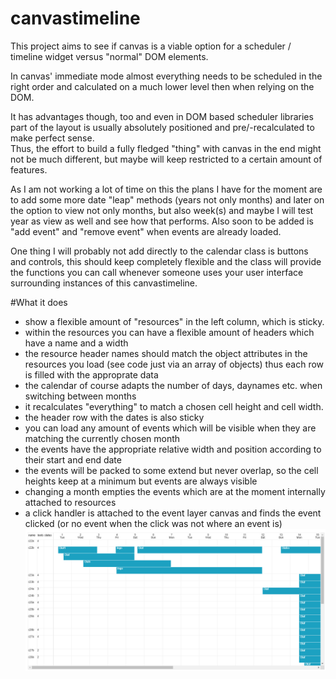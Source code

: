 # canvastimeline
This project aims to see if canvas is a viable option for a scheduler / timeline widget versus "normal" DOM elements.

In canvas' immediate mode almost everything needs to be scheduled in the right order and calculated on a much lower level then when relying on the DOM.

It has advantages though, too and even in DOM based scheduler libraries part of the layout is usually absolutely positioned and pre/-recalculated to make perfect sense.  
Thus, the effort to build a fully fledged "thing" with canvas in the end might not be much different, but maybe will keep restricted to a certain amount of features. 

As I am not working a lot of time on this the plans I have for the moment are to add some more date "leap" methods (years not only months) and later on the option to view not only months, but also week(s) and maybe I will test year as view as well and see how that performs. Also soon to be added is "add event" and "remove event" when events are already loaded. 

One thing I will probably not add directly to the calendar class is buttons and controls, this should keep completely flexible and the class will provide the functions you can call whenever someone uses your user interface surrounding instances of this canvastimeline.

#What it does
+ show a flexible amount of "resources" in the left column, which is sticky.
+ within the resources you can have a flexible amount of headers which have a name and a width
+ the resource header names should match the object attributes in the resources you load (see code just via an array of objects) thus each row is filled with the approprate data
+ the calendar of course adapts the number of days, daynames etc. when switching between months
+ it recalculates "everything" to match a chosen cell height and cell width.
+ the header row with the dates is also sticky
+ you can load any amount of events which will be visible when they are matching the currently chosen month
+ the events have the appropriate relative width and position according to their start and end date
+ the events will be packed to some extend but never overlap, so the cell heights keep at a minimum but events are always visible
+ changing a month empties the events which are at the moment internally attached to resources
+ a click handler is attached to the event layer canvas and finds the event clicked (or no event when the click was not where an event is)
![alt text](./src/images/screenshot.png)
